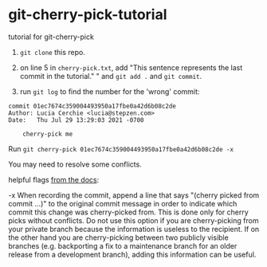 # git-cherry-pick-tutorial
tutorial for git-cherry-pick

1. `git clone` this repo. 

2. on line 5 in `cherry-pick.txt`, add "This sentence represents the last commit in the tutorial." " and `git add .` and `git commit`. 

3. run `git log` to find the number for the 'wrong' commit:

```
commit 01ec7674c359004493950a17fbe0a42d6b08c2de
Author: Lucia Cerchie <lucia@stepzen.com>
Date:   Thu Jul 29 13:29:03 2021 -0700

    cherry-pick me
```


Run `git cherry-pick 01ec7674c359004493950a17fbe0a42d6b08c2de -x` 

You may need to resolve some conflicts.


helpful flags [from the docs](https://git-scm.com/docs/git-cherry-pick):

-x
When recording the commit, append a line that says "(cherry picked from commit …​)" to the original commit message in order to indicate which commit this change was cherry-picked from. This is done only for cherry picks without conflicts. Do not use this option if you are cherry-picking from your private branch because the information is useless to the recipient. If on the other hand you are cherry-picking between two publicly visible branches (e.g. backporting a fix to a maintenance branch for an older release from a development branch), adding this information can be useful.
